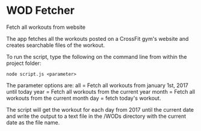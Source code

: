 # WOD Fetcher
Fetch all workouts from website

The app fetches all the workouts posted on a CrossFit gym's website and creates searchable files of the workout.

To run the script, type the following on the command line from within the project folder:

`node script.js <parameter>`

The parameter options are:
all		= Fetch all workouts from january 1st, 2017 until today
year	= Fetch all workouts from the current year
month	= Fetch all workouts from the current month
day		= fetch today's workout.

The script will get the workout for each day from 2017 until the current date and write the output to a text file in the /WODs directory with the current date as the file name.